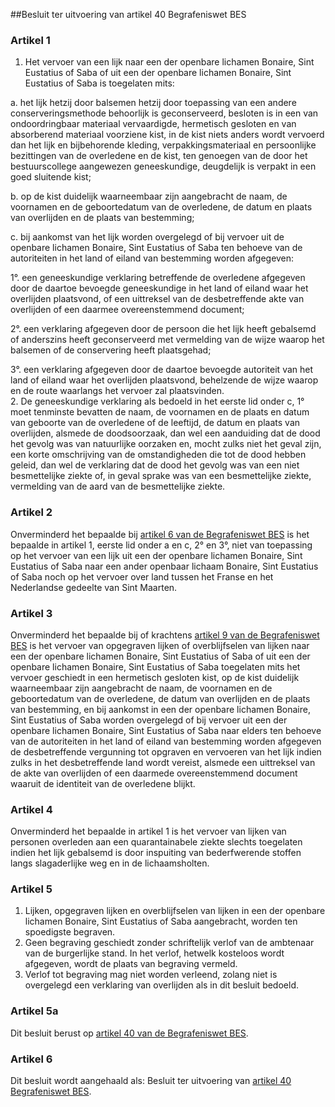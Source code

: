 <meta http-equiv='Content-Type' content='text/html; charset=utf-8' />

##Besluit ter uitvoering van artikel 40 Begrafeniswet BES

### Artikel  1  

1.  Het vervoer van een lijk naar een der openbare lichamen Bonaire, Sint Eustatius of Saba of uit een der openbare lichamen Bonaire, Sint Eustatius of Saba is toegelaten mits: 

a. het lijk hetzij door balsemen hetzij door toepassing van een andere conserveringsmethode behoorlijk is geconserveerd, besloten is in een van ondoordringbaar materiaal vervaardigde, hermetisch gesloten en van absorberend materiaal voorziene kist, in de kist niets anders wordt vervoerd dan het lijk en bijbehorende kleding, verpakkingsmateriaal en persoonlijke bezittingen van de overledene en de kist, ten genoegen van de door het bestuurscollege aangewezen geneeskundige, deugdelijk is verpakt in een goed sluitende kist;  

b. op de kist duidelijk waarneembaar zijn aangebracht de naam, de voornamen en de geboortedatum van de overledene, de datum en plaats van overlijden en de plaats van bestemming;  

c. bij aankomst van het lijk worden overgelegd of bij vervoer uit de openbare lichamen Bonaire, Sint Eustatius of Saba ten behoeve van de autoriteiten in het land of eiland van bestemming worden afgegeven: 

1°. een geneeskundige verklaring betreffende de overledene afgegeven door de daartoe bevoegde geneeskundige in het land of eiland waar het overlijden plaatsvond, of een uittreksel van de desbetreffende akte van overlijden of een daarmee overeenstemmend document;  

2°. een verklaring afgegeven door de persoon die het lijk heeft gebalsemd of anderszins heeft geconserveerd met vermelding van de wijze waarop het balsemen of de conservering heeft plaatsgehad;  

3°. een verklaring afgegeven door de daartoe bevoegde autoriteit van het land of eiland waar het overlijden plaatsvond, behelzende de wijze waarop en de route waarlangs het vervoer zal plaatsvinden.       
2.  De geneeskundige verklaring als bedoeld in het eerste lid onder c, 1° moet tenminste bevatten de naam, de voornamen en de plaats en datum van geboorte van de overledene of de leeftijd, de datum en plaats van overlijden, alsmede de doodsoorzaak, dan wel een aanduiding dat de dood het gevolg was van natuurlijke oorzaken en, mocht zulks niet het geval zijn, een korte omschrijving van de omstandigheden die tot de dood hebben geleid, dan wel de verklaring dat de dood het gevolg was van een niet besmettelijke ziekte of, in geval sprake was van een besmettelijke ziekte, vermelding van de aard van de besmettelijke ziekte.  

### Artikel  2  

Onverminderd het bepaalde bij [artikel 6 van de Begrafeniswet BES](../../../../../../../../../../wet-BES/begrafeniswet/bes/BWBR0028363/README.md) is het bepaalde in artikel 1, eerste lid onder a en c, 2° en 3°, niet van toepassing op het vervoer van een lijk uit een der openbare lichamen Bonaire, Sint Eustatius of Saba naar een ander openbaar lichaam Bonaire, Sint Eustatius of Saba noch op het vervoer over land tussen het Franse en het Nederlandse gedeelte van Sint Maarten. 

### Artikel  3  

Onverminderd het bepaalde bij of krachtens [artikel 9 van de Begrafeniswet BES](../../../../../../../../../../wet-BES/begrafeniswet/bes/BWBR0028363/README.md) is het vervoer van opgegraven lijken of overblijfselen van lijken naar een der openbare lichamen Bonaire, Sint Eustatius of Saba of uit een der openbare lichamen Bonaire, Sint Eustatius of Saba toegelaten mits het vervoer geschiedt in een hermetisch gesloten kist, op de kist duidelijk waarneembaar zijn aangebracht de naam, de voornamen en de geboortedatum van de overledene, de datum van overlijden en de plaats van bestemming, en bij aankomst in een der openbare lichamen Bonaire, Sint Eustatius of Saba worden overgelegd of bij vervoer uit een der openbare lichamen Bonaire, Sint Eustatius of Saba naar elders ten behoeve van de autoriteiten in het land of eiland van bestemming worden afgegeven de desbetreffende vergunning tot opgraven en vervoeren van het lijk indien zulks in het desbetreffende land wordt vereist, alsmede een uittreksel van de akte van overlijden of een daarmede overeenstemmend document waaruit de identiteit van de overledene blijkt. 

### Artikel  4  

Onverminderd het bepaalde in artikel 1 is het vervoer van lijken van personen overleden aan een quarantainabele ziekte slechts toegelaten indien het lijk gebalsemd is door inspuiting van bederfwerende stoffen langs slagaderlijke weg en in de lichaamsholten. 

### Artikel  5  

1.  Lijken, opgegraven lijken en overblijfselen van lijken in een der openbare lichamen Bonaire, Sint Eustatius of Saba aangebracht, worden ten spoedigste begraven.   
2.  Geen begraving geschiedt zonder schriftelijk verlof van de ambtenaar van de burgerlijke stand. In het verlof, hetwelk kosteloos wordt afgegeven, wordt de plaats van begraving vermeld.   
3.  Verlof tot begraving mag niet worden verleend, zolang niet is overgelegd een verklaring van overlijden als in dit besluit bedoeld.  

### Artikel  5a  

Dit besluit berust op [artikel 40 van de Begrafeniswet BES](../../../../../../../../../../wet-BES/begrafeniswet/bes/BWBR0028363/README.md). 

### Artikel  6  

Dit besluit wordt aangehaald als: Besluit ter uitvoering van [artikel 40 Begrafeniswet BES](../../../../../../../../../../wet-BES/begrafeniswet/bes/BWBR0028363/README.md). 

